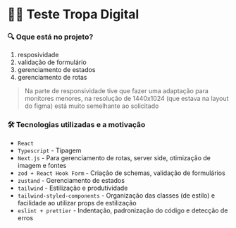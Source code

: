 # 🧑‍🚀 Teste Tropa Digital

### 🔍 Oque está no projeto?
1. resposividade
2. validação de formulário
3. gerenciamento de estados
4. gerenciamento de rotas

> Na parte de responsividade tive que fazer uma adaptação para monitores menores, na resolução de 1440x1024 (que estava na layout do figma) está muito semelhante ao solicitado

### 🛠 Tecnologias utilizadas e a motivação
- ``React``
- ``Typescript`` - Tipagem
- ``Next.js`` - Para gerenciamento de rotas, server side, otimização de imagem e fontes
- ``zod + React Hook Form`` - Criação de schemas, validação de formulários
- ``zustand`` - Gerenciamento de estados
- ``tailwind`` - Estilização e produtividade
- ``tailwind-styled-components`` - Organização das classes (de estilo) e facilidade ao utilizar props de estilização 
- ``eslint + prettier`` - Indentação, padronização do código e detecção de erros
